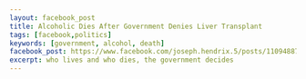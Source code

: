 ```yaml
---
layout: facebook_post
title: Alcoholic Dies After Government Denies Liver Transplant
tags: [facebook,politics]
keywords: [government, alcohol, death]
facebook_post: https://www.facebook.com/joseph.hendrix.5/posts/110948876331
excerpt: who lives and who dies, the government decides
---
```

